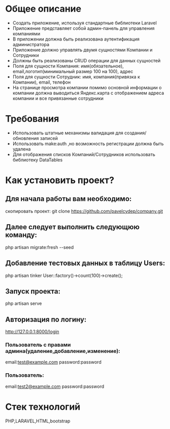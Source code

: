 # Общее описание
-  Создать приложение, используя стандартные библиотеки Laravel
- Приложение представляет собой админ-панель для управления компаниями
- В приложении должна быть реализована аутентификация администратора
- Приложение должно управлять двумя сущностями Компании и Сотрудники
- Должны быть реализованы CRUD операции для данных сущностей
- Поля для сущности Компания: имя(обязательное), email,логотип(минимальный размер
100 на 100), адрес
- Поля для сущности Сотрудник: имя, компания(привязка к Компании), email, телефон
- На странице просмотра компании помимо основной информации о компании должна
выводиться Яндекс.карта с отображением адреса компании и все привязанные
сотрудники
# Требования
- Использовать штатные механизмы валидация для создания/обновления записей
- Использовать make:auth ,но возможность регистрации должна быть удалена
- Для отображения списков Компаний/Сотрудников использовать библиотеку DataTables


Как установить проект?
================
## Для начала работы вам необходимо:
скопировать проект:
git clone https://github.com/pavelcydep/company.git

## Далее следует выполнить следующюю команду:
php artisan migrate:fresh --seed

## Добавление тестовых данных в таблицу Users:
php artisan tinker
User::factory()->count(100)->create();

## Запуск проекта:
php artisan serve

## Авторизация по логину:
 http://127.0.0.1:8000/login

### Пользователь с правами админа(удаление,добавление,изменение):
email:test@example.com
password:password

### Пользователь:
email:test2@example.com
password:password

Стек технологий
===============
PHP,LARAVEL,HTML,bootstrap
